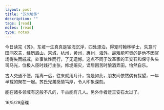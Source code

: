 ```yaml
---
layout: post
title: "苏东坡传"
description: ""
tags: [read]
notes: [read]  
type: notes
---
```


今日读完《苏》，东坡一生真真是宦海沉浮，四处漂泊，得宠时翰林学士，失意时田间农夫，经历眉山，京城，杭州，黄州，惠州，海外。最难能可贵的是他不因官场得失而戚戚，处事依性而行，了无遗憾。这点不同于改革家的王安石和保守头头司马光，位极人臣时践行主张，修堤赈灾，谪居困苦时酿酒弄田，怡然自乐。

古人交通不便，距离一远，往来就用月计，饶是如此，朋友间依然偶有探望，一年半载的聚在一起。苏氏兄弟感情笃厚，令人印象深刻。

能在诸多领域有这般不凡的，千古能有几人。另外作者贬王安石太过了。

16/5/29磨碟
												
